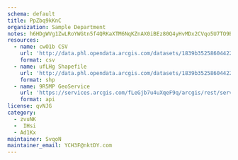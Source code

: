 ```yaml
---
schema: default
title: PpZbq9kKnC 
organization: Sample Department 
notes: h6HDgWVg1ZwLRoYWGtn5f4QRKaXTM6NqKZnAX0iBEz80Q4yHvMDx2CVqo5U7TO9BzpSCj3a8eAmFbc hFsj2kOruGdptYwby9dSv 
resources:
  - name: cwO1b CSV
    url: 'http://data.phl.opendata.arcgis.com/datasets/1839b35258604422b0b520cbb668df0d_0.csv'
    format: csv
  - name: ufLHg Shapefile
    url: 'http://data.phl.opendata.arcgis.com/datasets/1839b35258604422b0b520cbb668df0d_0.zip'
    format: shp
  - name: 9R5MP GeoService
    url: 'https://services.arcgis.com/fLeGjb7u4uXqeF9q/arcgis/rest/services/Air_Monitoring_Stations/FeatureServer/0/query'
    format: api
license: qvNJG 
category:
  - zvuNK 
  -  IHsi 
  - Ad1Kx 
maintainer: SvqoN  
maintainer_email: YCH3F@nktDY.com
---
```

